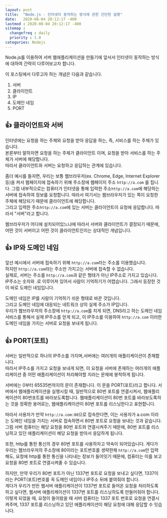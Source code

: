 ```yaml
---
layout: post
title:  "Node.js - 인터넷이 동작하는 방식에 관한 간단한 설명"
date:   2020-08-04 20:12:17 -400
lastmod : 2020-08-04 20:12:17 -400
sitemap :
  changefreq : daily
  priority : 1.0
categories: Nodejs
---
```


Node.js를 이용하여 서버 웹애플리케이션을 만들기에 앞서서 인터넷이 동작하는 방식에 대하여 간략히 다루어보고자 합니다.  

이 포스팅에서 다루고자 하는 개념은 다음과 같습니다.
1. 서버
2. 클라이언트
3. IP
4. 도메인 네임
5. PORT

## :thumbsup: 클라이언트와 서버
인터넷에는 요청을 하는 주체와 요청을 받아 응답을 하는, 즉, 서비스를 하는 주체가 있습니다.  
본론부터 말하자면 요청을 하는 주체가 클라이언트 이며, 요청을 받아 서비스를 하는 주체가 서버에 해당합니다.  
따라서 클라이언트와 서버는 요청하고 응답하는 관계에 있습니다.  

좀더 예시를 들자면, 우리는 보통 웹브라우저(ex. Chrome, Edge, Internet Explorer 등)을 켜서 웹페이지에 접속하기 위해 주소창에 웹페이지 주소 `http://a.com` 를 칩니다. 그럼 내부적으로는 컴퓨터가 인터넷을 통해 입력한 주소`http://a.com`에 해당하는 서버에 접속하여 정보를 요청합니다. 따라서 여기서는 웹브라우저가 있는 쪽이 요청한 주체에 해당되기 때문에 클라이언트에 해당합니다.  
그리고 입력한 주소`http://a.com`에 있는 서버는 클라이언트이 요청에 응답합니다. 따라서 "서버"라고 합니다.  

웹브라우저가 어디에 설치되어있느냐에 따라서 서버와 클라이언트가 결정되기 때문에, 어떤 것이 서버이고 어떤 것이 클라이언트인지는 상대적인 개념입니다.  

## :thumbsup:  IP와 도메인 네임
앞선 예시에서 서버에 접속하기 위해 `http://a.com`라는 주소를 이용했습니다.  
하지만 `http://a.com`라는 주소만 가지고는 서버에 접속할 수 없습니다.  
실제로, 서버는 주소를 `http://a.com`과 같은 형태가 아닌 IP주소로 가지고 있습니다. IP주소는 숫자와 .로 이루어져 있어서 사람이 기억하기가 어렵습니다. 그래서 등장한 것이 바로 도메인 네임입니다.  

도메인 네임은 IP를 사람이 기억하기 쉬운 형태로 바꾼 것입니다.  
그리고 도메인 네임에 대응되는 네트워크 상의 실제 주소가 IP입니다.  
우리가 웹브라우저의 주소창에 `http://a.com`를 치게 되면, DNS라고 하는 도메인 네임 서비스를 통해서 실제 IP주소를 얻게 되고, 이 IP주소를 이용하여 `http://a.com` 이러한 도메인 네임을 가지는 서버로 요청을 보내게 됩니다.  


## :thumbsup: PORT(포트)
서버는 일반적으로 하나의 IP주소를 가지며,서버에는 여러개의 애플리케이션이 존재합니다.  
따라서 IP주소를 가지고 요청을 보내게 되면, 이 요청을 서버에 존재하는 여러개의 애플리케이션 중 어떤 애플리케이션이 처리해야할 지라는 문제에 봉착하게 됩니다.  

서버에는 0부터 65535번까지의 문이 존재합니다. 이 문을 PORT(포트)라고 합니다.
서버에서 웹애플리케이션을 실행시킬 때, 일반적으로 80번 포트를 연결시켜서, 웹애플리케이션이 80번포트를 바라보도록합니다. 웹애플리케이션이 80번 포트를 바라보도록하는 것을 정확한 용어로는, 웹애플리케이션이 80번 포트를 리스닝한다고 표현합니다.   

따라서 사용자가 만약 `http://a.com:80`으로 접속한다면, 이는 사용자가 a.com 이라는 도메인 네임을 가지는 서버로 접속하면서 80번 포트로 요청을 보내는 것과 같습니다. 그럼 서버 컴퓨터는 해당 요청을 80번 포트와 연결시켜주기 때문에, 80번 포트를 리스닝하고 있던 애플리케이션이 해당 요청을 받아서 응답하게 됩니다.  

또한, http를 통한 통신의 경우 80번 포트를 사용하자고 약속이 되어있습니다. 게다가 우리는 웹브라우저의 주소창에 80이라는 포트번호를 생략한채 `http://a.com`만 입력해도, 요청에 http를 통한 통신을 나타내는 정보가 들어잇기 때문에, 컴퓨터는 이를 보고 요청을 80번 포트로 연결시켜줄 수 있습니다.  

하지만, 만약 우리가 80번 포트가 아닌 1337번 포트로 요청을 보내고 싶다면, 1337이라는 PORT(포트)번호를 꼭 도메인 네임이나 IP주소 뒤에 붙여줘야 합니다.  
게다가 우리가 만든 웹서버 애플리케이션이 1337번 포트로 들어온 요청을 처리하도록 하고 싶다면, 웹서버 애플리케이션이 1337번 포트를 리스닝하도록 만들어줘야 합니다.
이렇게 되었을 때, 요청이 들어왔을 때 서버 컴퓨터는 1337 포트 번호로 요청을 연결시켜주며, 1337 포트를 리스닝하고 있던 애플리케이션이 해당 요청에 대해 응답할 수 잇습니다.  

<br/>
<br/>
<br/>
<br/>

